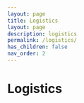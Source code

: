```yaml
---
layout: page
title: Logistics
layout: page
description: logistics
permalink: /logistics/
has_children: false
nav_order: 2
---
```


# Logistics

